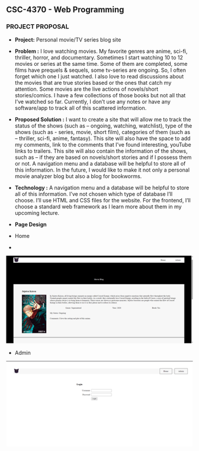 ## **CSC-4370 - Web Programming** 

### PROJECT PROPOSAL

+ **Project:** Personal movie/TV series blog site

+ **Problem :** I love watching movies. My favorite genres are anime, sci-fi, thriller, horror, and documentary. Sometimes I start watching 10 to 12 movies or series at the same time. Some of them are completed, some films have prequels & sequels, some tv-series are ongoing. So, I often forget which one I just watched. I also love to read discussions about the movies that are true stories based or the ones that catch my attention. Some movies are the live actions of novels/short stories/comics. I have a few collections of those books but not all that I’ve watched so far. Currently, I don’t use any notes or have any software/app to track all of this scattered information.

+ **Proposed Solution :** I want to create a site that will allow me to track the status of the shows (such as – ongoing, watching, watchlist), type of the shows (such as - series, movie, short film), categories of them (such as – thriller, sci-fi, anime, fantasy). This site will also have the space to add my comments, link to the comments that I’ve found interesting, youTube links to trailers. This site will also contain the information of the shows, such as – if they are based on novels/short stories and if I possess them or not. A navigation menu and a database will be helpful to store all of this information. In the future, I would like to make it not only a personal movie analyzer blog but also a blog for bookworms.

+ **Technology :** A navigation menu and a database will be helpful to store all of this information. I’ve not chosen which type of database I’ll choose. I’ll use HTML and CSS files for the website. For the frontend, I’ll choose a standard web framework as I learn more about them in my upcoming lecture.



+ **Page Design** 
+ Home
+ 
![diagram](2.png)

+ Admin

![diagram](1.png)

